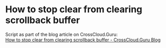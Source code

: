 # How to stop clear from clearing scrollback buffer

Script as part of the blog article on CrossCloud.Guru:  
[How to stop clear from clearing scrollback buffer - CrossCloud.Guru Blog](https://blog.crosscloud.guru/blog/tutorial/how-to-stop-clear-from-clearing-scrollback-buffer/)